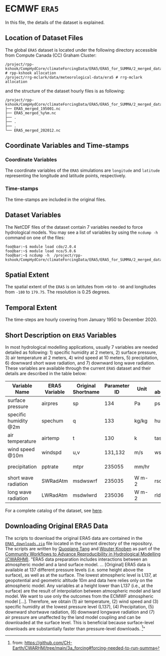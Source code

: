 # ECMWF `ERA5`
In this file, the details of the dataset is explained.

## Location of Dataset Files
The global `ERA5` dataset is located under the following directory accessible from Compute Canada (CC) Graham Cluster:
```console
/project/rpp-kshook/CompHydCore/climateForcingData/ERA5/ERA5_for_SUMMA/2_merged_data # rpp-kshook allocation
/project/rrg-mclark/data/meteorological-data/era5 # rrg-mclark allocation
```
and the structure of the dataset hourly files is as following:
```console
/project/rpp-kshook/CompHydCore/climateForcingData/ERA5/ERA5_for_SUMMA/2_merged_data
├── ERA5_merged_195001.nc
├── ERA5_merged_%y%m.nc
├── .
├── .
├── .
└── ERA5_merged_202012.nc
```

## Coordinate Variables and Time-stamps

### Coordinate Variables
The coordinate variables of the `ERA5` simulations are `longitude` and `latitude` representing the longitude and latitude points, respectively.
### Time-stamps
The time-stamps are included in the original files.

## Dataset Variables
The NetCDF files of the dataset contain 7 variables needed to force hydrological models. You may see a list of variables by using the `ncdump -h`  command on one of the files:
```console
foo@bar:~$ module load cdo/2.0.4
foo@bar:~$ module load nco/5.0.6
foo@bar:~$ ncdump -h  /project/rpp-kshook/CompHydCore/climateForcingData/ERA5/ERA5_for_SUMMA/2_merged_data/ERA5_merged_195001.nc
```

## Spatial Extent
The spatial extent of the `ERA5` is on latitutes from `+90` to `-90` and longitudes from `-180` to `179.75`. The resolution is 0.25 degrees. 

## Temporal Extent
The time-steps are hourly covering from January 1950 to December 2020.

## Short Description on `ERA5` Variables
In most hydrological modelling applications, usually 7 variables are needed detailed as following:  1) specific humidity at 2 meters, 2) surface pressure, 3) air temperature at 2 meters, 4) wind speed at 10 meters, 5) precipitation, 6) downward short wave radiation, and 7) downward long wave radiation. These variables are available through the current `ERA5` dataset and their details are described in the table below:

|Variable Name        |ERA5 Variable      |Original Shortname|Parameter ID|Unit |IPCC abbreviation|Comments            |
|---------------------|-------------------|------------------|------------|-----|-----------------|--------------------|
|surface pressure     |airpres            |sp                |134         |Pa   |ps               |                    |
|specific humidity @2m|spechum            |q                 |133         |kg/kg|huss             |                    |
|air temperature      |airtemp            |t                 |130         |k    |tas              |                    |
|wind speed @10m      |windspd            |u,v               |131,132     |m/s  |wspd             |WIND=SQRT(u<sup>2</sup>+v<sup>2</sup>)|
|precipitation        |pptrate            |mtpr              |235055      |mm/hr|                 |mean total precipitation rate|
|short wave radiation |SWRadAtm           |msdwswrf          |235035      |W m-2|rsds             |                    |
|long wave radiation  |LWRadAtm           |msdwlwrd          |235036      |W m-2|rlds             |                    |

For a complete catalog of the dataset, see [here](https://confluence.ecmwf.int/display/CKB/ERA5%3A+data+documentation).

## Downloading Original ERA5 Data
The scripts to download the original ERA5 data are contained in the [`ERA5_downloads.zip`](./ERA5_downloads.zip) file located in the current directory of the repository. The scripts are written by [Quoqiang Tang](quoqiang.tang@usask.ca) and [Wouter Knoben](wouter.knoben@usask.ca) as part of the [Community Workflows to Advance Reproducibility in Hydrological Modelling (CWARHM)](https://github.com/CH-Earth/CWARHM). "ERA5 data preparation includes interactions between an atmospheric model and a land surface model. ... [Original] ERA5 data is available at 137 different pressure levels (i.e. some height above the surface), as well as at the surface. The lowest atmospheric level is L137, at geopotential and geometric altitude 10m and data here relies only on the atmospheric model. Any variables at a height lower than L137 (i.e., at the surface) are the result of interpolation between atmospheric model and land model. We want to use only the outcomes from the ECMWF atmospheric model [...]. Therefore, we obtain (1) air temperature, (2) wind speed and (3) specific humidity at the lowest pressure level (L137), (4) Precipitation, (5) downward shortwave radiation, (6) downward longwave radiation and (7) air pressure are unaffected by the land model coupling and can be downloaded at the surface level. This is beneficial because surface-level downloads are substantially faster than pressure-level downloads. [^1]"
[^1]: from: https://github.com/CH-Earth/CWARHM/tree/main/3a_forcing#forcing-needed-to-run-summa

